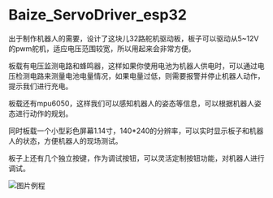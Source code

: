 # Baize_ServoDriver_esp32

出于制作机器人的需要，设计了这块儿32路舵机驱动板，板子可以驱动从5~12V的pwm舵机，适应电压范围较宽，所以用起来会非常方便。

板载有电压监测电路和蜂鸣器，这样如果你使用电池为机器人供电时，可以通过电压检测电路来测量电池电量情况，如果电量过低，则需要报警并停止机器人动作，提示我们进行充电。

板载还有mpu6050，这样我们可以感知机器人的姿态等信息，可以根据机器人姿态进行动作的规划。

同时板载一个小型彩色屏幕1.14寸，140*240的分辨率，可以实时显示板子和机器人的状态，方便机器人的现场测试。

板子上还有几个独立按键，作为调试按钮，可以灵活定制按钮功能，对机器人进行调试。

![图片例程](https://github.com/Allen953/Baize_ServoDriver_esp32/blob/main/7.Photos%20%26%20Videos/IMG_20220824_212132.jpg)
